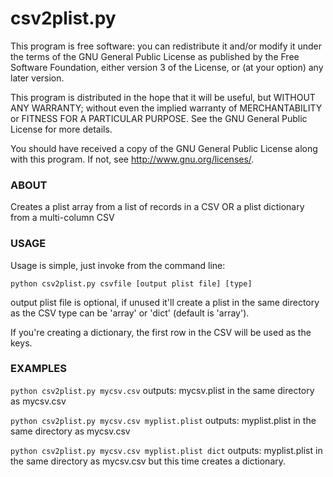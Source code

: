 csv2plist.py
============

This program is free software: you can redistribute it and/or modify
it under the terms of the GNU General Public License as published by
the Free Software Foundation, either version 3 of the License, or
(at your option) any later version.

This program is distributed in the hope that it will be useful,
but WITHOUT ANY WARRANTY; without even the implied warranty of
MERCHANTABILITY or FITNESS FOR A PARTICULAR PURPOSE.  See the
GNU General Public License for more details.

You should have received a copy of the GNU General Public License
along with this program.  If not, see <http://www.gnu.org/licenses/>.

### ABOUT
Creates a plist array from a list of records in a CSV OR a plist dictionary from a multi-column CSV

### USAGE

Usage is simple, just invoke from the command line:

``python csv2plist.py csvfile [output plist file] [type]``

output plist file is optional, if unused it'll create a plist in the same directory as the CSV
type can be 'array' or 'dict' (default is 'array').

If you're creating a dictionary, the first row in the CSV will be used as the keys.

### EXAMPLES

``python csv2plist.py mycsv.csv``
outputs: mycsv.plist in the same directory as mycsv.csv

``python csv2plist.py mycsv.csv myplist.plist``
outputs: myplist.plist in the same directory as mycsv.csv

``python csv2plist.py mycsv.csv myplist.plist dict``
outputs: myplist.plist in the same directory as mycsv.csv but this time creates a dictionary.

